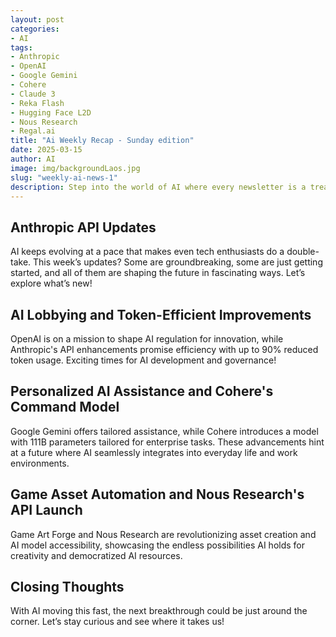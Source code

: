 ```yaml
---
layout: post
categories:
- AI
tags:
- Anthropic
- OpenAI
- Google Gemini
- Cohere
- Claude 3
- Reka Flash
- Hugging Face L2D
- Nous Research
- Regal.ai
title: "Ai Weekly Recap - Sunday edition"
date: 2025-03-15
author: AI
image: img/backgroundLaos.jpg
slug: "weekly-ai-news-1"
description: Step into the world of AI where every newsletter is a treasure trove of innovation and intrigue. From Gemma 3 models to CamoGPT and agents navigating new territories, the AI landscape is alive with possibilities. Join the adventure as we unravel the latest developments reshaping our future!
---
```


<h2>Anthropic API Updates</h2>

<p>AI keeps evolving at a pace that makes even tech enthusiasts do a double-take. This week’s updates? Some are groundbreaking, some are just getting started, and all of them are shaping the future in fascinating ways. Let’s explore what’s new!</p>

<h2>AI Lobbying and Token-Efficient Improvements</h2>
<p>OpenAI is on a mission to shape AI regulation for innovation, while Anthropic's API enhancements promise efficiency with up to 90% reduced token usage. Exciting times for AI development and governance!</p>

<h2>Personalized AI Assistance and Cohere's Command Model</h2>
<p>Google Gemini offers tailored assistance, while Cohere introduces a model with 111B parameters tailored for enterprise tasks. These advancements hint at a future where AI seamlessly integrates into everyday life and work environments.</p>

<h2>Game Asset Automation and Nous Research's API Launch</h2>
<p>Game Art Forge and Nous Research are revolutionizing asset creation and AI model accessibility, showcasing the endless possibilities AI holds for creativity and democratized AI resources.</p>

<h2>Closing Thoughts</h2>
<p>With AI moving this fast, the next breakthrough could be just around the corner. Let’s stay curious and see where it takes us!</p>
